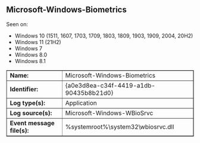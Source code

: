 ## Microsoft-Windows-Biometrics

Seen on:
* Windows 10 (1511, 1607, 1703, 1709, 1803, 1809, 1903, 1909, 2004, 20H2)
* Windows 11 (21H2)
* Windows 7
* Windows 8.0
* Windows 8.1

<table border="1" class="docutils">
  <tbody>
    <tr>
      <td><b>Name:</b></td>
      <td>Microsoft-Windows-Biometrics</td>
    </tr>
    <tr>
      <td><b>Identifier:</b></td>
      <td>{a0e3d8ea-c34f-4419-a1db-90435b8b21d0}</td>
    </tr>
    <tr>
      <td><b>Log type(s):</b></td>
      <td>Application</td>
    </tr>
    <tr>
      <td><b>Log source(s):</b></td>
      <td>Microsoft-Windows-WBioSrvc</td>
    </tr>
    <tr>
      <td><b>Event message file(s):</b></td>
      <td>%systemroot%\system32\wbiosrvc.dll</td>
    </tr>
  </tbody>
</table>

&nbsp;

